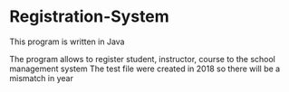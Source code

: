 # Registration-System
This program is written in Java

The program allows to register student, instructor, course to the school management system
The test file were created in 2018 so there will be a mismatch in year
